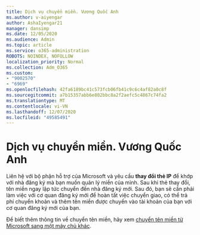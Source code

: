 ```yaml
---
title: Dịch vụ chuyển miền. Vương Quốc Anh
ms.author: v-aiyengar
author: AshaIyengar21
manager: dansimp
ms.date: 12/05/2020
ms.audience: Admin
ms.topic: article
ms.service: o365-administration
ROBOTS: NOINDEX, NOFOLLOW
localization_priority: Normal
ms.collection: Adm_O365
ms.custom:
- "9002570"
- "6969"
ms.openlocfilehash: 42fa6189bc41c573fcb06fb41c9c6c4af82a0c8f
ms.sourcegitcommit: a7b15357abb6e802bbc8a2f2aefc5c4867c74fa2
ms.translationtype: MT
ms.contentlocale: vi-VN
ms.lasthandoff: 12/07/2020
ms.locfileid: "49585491"
---
```

# <a name="uk-domain-transfers"></a>Dịch vụ chuyển miền. Vương Quốc Anh

Liên hệ với bộ phận hỗ trợ của Microsoft và yêu cầu **thay đổi thẻ IP** để khớp với nhà đăng ký mà bạn muốn quản lý miền của mình. Sau khi thẻ thay đổi, tên miền ngay lập tức chuyển đến nhà đăng ký mới. Sau đó, bạn sẽ cần phải làm việc với cơ quan đăng ký mới để hoàn tất việc chuyển giao, có thể trả phí chuyển khoản và thêm tên miền được chuyển vào tài khoản của bạn với cơ quan đăng ký mới của bạn.

Để biết thêm thông tin về chuyển tên miền, hãy xem [chuyển tên miền từ Microsoft sang một máy chủ khác](https://docs.microsoft.com/microsoft-365/admin/get-help-with-domains/transfer-a-domain-from-microsoft-to-another-host?view=o365-worldwide).
